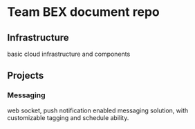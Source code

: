 # Team BEX document repo
## Infrastructure
basic cloud infrastructure and components
## Projects
### Messaging
web socket, push notification enabled messaging solution, with customizable tagging and schedule ability.
